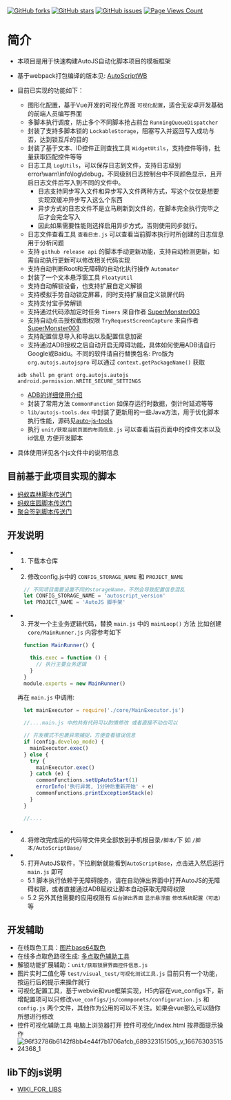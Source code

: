 [![GitHub forks](https://img.shields.io/github/forks/TonyJiangWJ/AutoScriptBase?style=flat-square)](https://github.com/TonyJiangWJ/AutoScriptBase/forks)
[![GitHub stars](https://img.shields.io/github/stars/TonyJiangWJ/AutoScriptBase?style=flat-square)](https://github.com/TonyJiangWJ/AutoScriptBase/stargazers)
[![GitHub issues](https://img.shields.io/github/issues/TonyJiangWJ/AutoScriptBase?style=flat-square)](https://github.com/TonyJiangWJ/AutoScriptBase/issues)
[![Page Views Count](https://badges.toozhao.com/badges/01HV8RWXME6R30S0AHH5SZV0YE/green.svg)](https://badges.toozhao.com/stats/01HV8RWXME6R30S0AHH5SZV0YE "Get your own page views count badge on badges.toozhao.com")

# 简介

- 本项目是用于快速构建AutoJS自动化脚本项目的模板框架
- 基于webpack打包编译的版本见: [AutoScriptWB](https://github.com/TonyJiangWJ/AutoScriptWB)
- 目前已实现的功能如下：
  - 图形化配置，基于Vue开发的可视化界面 `可视化配置`，适合无安卓开发基础的前端人员编写界面
  - 多脚本执行调度，防止多个不同脚本抢占前台 `RunningQueueDispatcher`
  - 封装了支持多脚本锁的 `LockableStorage`，阻塞写入并返回写入成功与否，达到锁互斥的目的
  - 封装了基于文本、ID控件正则查找工具 `WidgetUtils`，支持控件等待，批量获取匹配控件等等
  - 日志工具 `LogUtils`，可以保存日志到文件，支持日志级别 error\warn\info\log\debug，不同级别日志控制台中不同颜色显示，且开启日志文件后写入到不同的文件中。
    - 日志支持同步写入文件和异步写入文件两种方式，写这个仅仅是想要实现双缓冲异步写入这么个东西
    - 异步方式的日志文件不是立马刷新到文件的，在脚本完全执行完毕之后才会完全写入
    - 因此如果需要性能则选择启用异步方式，否则使用同步就行。
  - 日志文件查看工具 `查看日志.js` 可以查看当前脚本执行时所创建的日志信息 用于分析问题
  - 支持 `github release api` 的脚本手动更新功能，支持自动检测更新，如需自动执行更新可以修改相关代码实现
  - 支持自动判断Root和无障碍的自动化执行操作 `Automator`
  - 封装了一个文本悬浮窗工具 `FloatyUtil`
  - 支持自动解锁设备，也支持扩展自定义解锁
  - 支持模拟手势自动锁定屏幕，同时支持扩展自定义锁屏代码
  - 支持支付宝手势解锁
  - 支持通过代码添加定时任务 `Timers` 来自作者 [SuperMonster003](https://github.com/SuperMonster003)
  - 支持自动点击授权截图权限 `TryRequestScreenCapture` 来自作者 [SuperMonster003](https://github.com/SuperMonster003)
  - 支持配置信息导入和导出以及配置信息加密
  - 支持通过ADB授权之后自动开启无障碍功能，具体如何使用ADB请自行Google或Baidu。不同的软件请自行替换包名: Pro版为 `org.autojs.autojspro` 可以通过 `context.getPackageName()` 获取

  ```shell
  adb shell pm grant org.autojs.autojs android.permission.WRITE_SECURE_SETTINGS
  ```

  - [ADB的详细使用介绍](./resources/doc/ADB授权脚本自动开启无障碍权限.md)
  - 封装了常用方法 `CommonFunction` 如保存运行时数据，倒计时延迟等等
  - `lib/autojs-tools.dex` 中封装了更新用的一些Java方法，用于优化脚本执行性能，源码见[auto-js-tools](https://github.com/TonyJiangWJ/auto-js-tools)
  - 执行 `unit/获取当前页面的布局信息.js` 可以查看当前页面中的控件文本以及id信息 方便开发脚本
- 具体使用详见各个js文件中的说明信息

## 目前基于此项目实现的脚本

- [蚂蚁森林脚本传送门](https://github.com/TonyJiangWJ/Ant-Forest)
- [蚂蚁庄园脚本传送门](https://github.com/TonyJiangWJ/Ant-Manor)
- [聚合签到脚本传送门](https://github.com/TonyJiangWJ/Unify-Sign)

## 开发说明

- 1. 下载本仓库
- 2. 修改config.js中的 `CONFIG_STORAGE_NAME` 和 `PROJECT_NAME`

  ```javascript
    // 不同项目需要设置不同的storageName，不然会导致配置信息混乱
    let CONFIG_STORAGE_NAME = 'autoscript_version'
    let PROJECT_NAME = 'AutoJS 脚手架'
  ```

- 3. 开发一个主业务逻辑代码，替换 `main.js` 中的 `mainLoop()` 方法
  比如创建 `core/MainRunner.js` 内容参考如下

  ```javascript
    function MainRunner() {

      this.exec = function () {
        // 执行主要业务逻辑
      }
    }
    module.exports = new MainRunner()
  ```

  再在 `main.js` 中调用:

  ```javascript
    let mainExecutor = require('./core/MainExecutor.js')

    //....main.js 中的共有代码可以酌情修改 或者直接不动也可以

    // 开发模式不包裹异常捕捉，方便查看错误信息
    if (config.develop_mode) {
      mainExecutor.exec()
    } else {
      try {
        mainExecutor.exec()
      } catch (e) {
        commonFunctions.setUpAutoStart(1)
        errorInfo('执行异常, 1分钟后重新开始' + e)
        commonFunctions.printExceptionStack(e)
      }
    }

    //....

  ```

- 4. 将修改完成后的代码带文件夹全部放到手机根目录`/脚本/`下 如 `/脚本/AutoScriptBase/`
- 5. 打开AutoJS软件，下拉刷新就能看到`AutoScriptBase`，点击进入然后运行 `main.js` 即可
  - 5.1 脚本执行依赖于无障碍服务，请在自动弹出界面中打开AutoJS的无障碍权限，或者直接通过ADB赋权让脚本自动获取无障碍权限
  - 5.2 另外其他需要的应用权限有 `后台弹出界面` `显示悬浮窗` `修改系统配置（可选）` 等

## 开发辅助

- 在线取色工具：[图片base64取色](https://tonyjiangwj.gitee.io/statics/pic_base64.html)
- 在线多点取色路径生成: [多点取色辅助工具](https://tonyjiangwj.gitee.io/statics/multi_color_assist.html)
- 解锁功能扩展辅助：`unit/获取锁屏界面控件信息.js`
- 图片实时二值化等 `test/visual_test/可视化测试工具.js` 目前只有一个功能，按运行后的提示来操作就行
- 可视化配置工具，基于webvie和vue框架实现，H5内容在vue_configs下，新增配置项可以只修改`vue_configs/js/commponets/configuration.js` 和 `config.js` 两个文件，其他作为公用的可以不关注。如果会vue那么可以随你所想进行修改
- 控件可视化辅助工具 电脑上浏览器打开 控件可视化/index.html 按界面提示操作
- ![96f32786b6142f8bb4e44f7b1706afcb_689323151505_v_1667630351524368_1](https://user-images.githubusercontent.com/11325805/200108292-4097b77b-954f-4739-b80a-b10281d93b8c.gif)

## lib下的js说明

- [WIKI_FOR_LIBS](./resources/doc/WIKI_FOR_LIBS.md)
